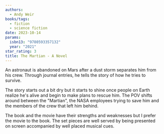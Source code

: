 ```yaml
---
authors:
  - Andy Weir
books/tags:
  - fiction
  - science fiction
date: 2023-10-14
params:
  isbn13: "9780593357132"
  year: "2021"
star_rating: 3
title: The Martian - A Novel
---
```


An astronaut is abandoned on Mars after a dust storm separates him from his crew. Through journal entries, he tells the story of how he tries to survive.

<!--more-->

The story starts out a bit dry but it starts to shine once people on Earth realize he's alive and begin to make plans to rescue him. The POV shifts around between the "Martian", the NASA employees trying to save him and the members of the crew that left him behind.

The book and the movie have their strengths and weaknesses but I prefer the movie to the book. The set pieces are well served by being presented on screen accompanied by well placed musical cues.
